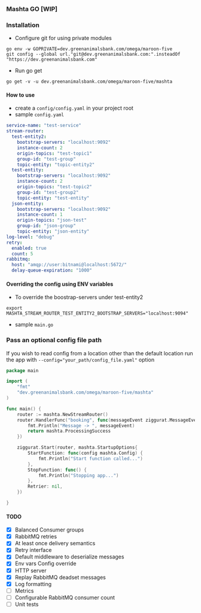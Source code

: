 ### Mashta GO [WIP]

### Installation
- Configure git for using private modules
```shell script
go env -w GOPRIVATE=dev.greenanimalsbank.com/omega/maroon-five
git config --global url."git@dev.greenanimalsbank.com:".insteadOf "https://dev.greenanimalsbank.com"
```
- Run go get
```shell script
go get -v -u dev.greenanimalsbank.com/omega/maroon-five/mashta                                                                                                                                                          
```

#### How to use
- create a `config/config.yaml` in your project root
- sample `config.yaml`
```yaml
service-name: "test-service"
stream-router:
  test-entity2:
    bootstrap-servers: "localhost:9092"
    instance-count: 2
    origin-topics: "test-topic1"
    group-id: "test-group"
    topic-entity: "topic-entity2"
  test-entity:
    bootstrap-servers: "localhost:9092"
    instance-count: 2
    origin-topics: "test-topic2"
    group-id: "test-group2"
    topic-entity: "test-entity"
  json-entity:
    bootstrap-servers: "localhost:9092"
    instance-count: 1
    origin-topics: "json-test"
    group-id: "json-group"
    topic-entity: "json-entity"
log-level: "debug"
retry:
  enabled: true
  count: 5
rabbitmq:
  host: "amqp://user:bitnami@localhost:5672/"
  delay-queue-expiration: "1000"
```
#### Overriding the config using ENV variables
- To override the boostrap-servers under test-entity2
```shell script
export MASHTA_STREAM_ROUTER_TEST_ENTITY2_BOOTSTRAP_SERVERS="localhost:9094"
```


- sample `main.go`
### Pass an optional config file path
If you wish to read config from a location other than the default location run the app with `--config="your_path/config_file.yaml"` option

```go
package main

import (
	"fmt"
	"dev.greenanimalsbank.com/omega/maroon-five/mashta"
)

func main() {
	router := mashta.NewStreamRouter()
	router.HandlerFunc("booking", func(messageEvent ziggurat.MessageEvent) mashta.ProcessStatus {
		fmt.Println("Message -> ", messageEvent)
		return mashta.ProcessingSuccess
	})

	ziggurat.Start(router, mashta.StartupOptions{
		StartFunction: func(config mashta.Config) {
			fmt.Println("Start function called...")
		},
		StopFunction: func() {
			fmt.Println("Stopping app...")
		},
		Retrier: nil,
	})

}
```
 


#### TODO
- [x] Balanced Consumer groups
- [x] RabbitMQ retries
- [x] At least once delivery semantics
- [x] Retry interface
- [x] Default middleware to deserialize messages
- [x] Env vars Config override
- [x] HTTP server
- [x] Replay RabbitMQ deadset messages
- [x] Log formatting
- [ ] Metrics
- [ ] Configurable RabbitMQ consumer count
- [ ] Unit tests
